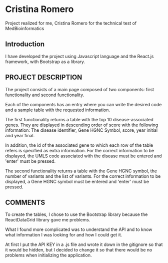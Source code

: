 # Cristina Romero

Project realized for me, Cristina Romero for the technical test of MedBioinformatics


## Introduction

I have developed the project using Javascript language and the React.js framework, with Bootstrap as a library.



## PROJECT DESCRIPTION

The project consists of a main page composed of two components: first functionality and second functionality. 

Each of the components has an entry where you can write the desired code and a sample table with the requested information.

The first functionality returns a table with the top 10 disease-associated genes. They are displayed in descending order of score with the following information: The disease identifier, Gene HGNC Symbol, score, year initial and year final. 

In addition, the id of the associated gene to which each row of the table refers is specified as extra information.
For the correct information to be displayed, the UMLS code associated with the disease must be entered and 'enter' must be pressed.

The second functionality returns a table with the Gene HGNC symbol, the number of variants and the list of variants.
For the correct information to be displayed, a Gene HGNC symbol must be entered and 'enter' must be pressed.



## COMMENTS

To create the tables, I chose to use the Bootstrap library because the ReactDataGrid library gave me problems.

What I found more complicated was to understand the API and to know what information I was looking for and how I could get it.

At first I put the API KEY in a .js file and wrote it down in the gitignore so that it would be hidden, but I decided to change it so that there would be no problems when initializing the application.